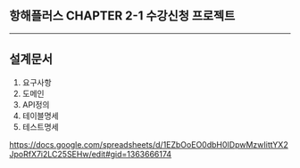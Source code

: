 ## 항해플러스 CHAPTER 2-1 수강신청 프로젝트

---
## 설계문서

1. 요구사항
2. 도메인
3. API정의
4. 테이블명세
5. 테스트명세 

https://docs.google.com/spreadsheets/d/1EZbOoEO0dbH0IDpwMzwIittYX2JpoRfX7i2LC25SEHw/edit#gid=1363666174
